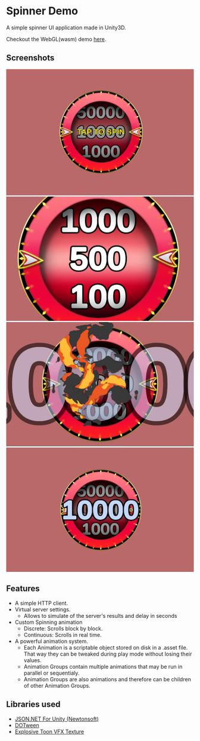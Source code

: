 # Spinner Demo

A simple spinner UI application made in Unity3D.

Checkout the WebGL(wasm) demo [here](https://angelkyriako.github.io/Spinner).

## Screenshots

![Idle State](Screenshots/IdleState.JPG)
![Spin Started State](Screenshots/SpinStartedState.JPG)
![Spin Stopping State](Screenshots/SpinStoppingState.JPG)
![Spin Stopped State](Screenshots/SpinStoppedState.JPG)

## Features

- A simple HTTP client.
- Virtual server settings.
  - Allows to simulate of the server's results and delay in seconds
- Custom Spinning animation
  - Discrete: Scrolls block by block.
  - Continuous: Scrolls in real time.
- A powerful animation system.
  - Each Animation is a scriptable object stored on disk in a .asset file. That way they can be tweaked during play mode without losing their values.
  - Animation Groups contain multiple animations that may be run in parallel or sequentialy.
  - Animation Groups are also animations and therefore can be children of other Animation Groups.

## Libraries used
- [JSON.NET For Unity (Newtonsoft)](https://assetstore.unity.com/packages/tools/input-management/json-net-for-unity-11347)
- [DOTween](https://assetstore.unity.com/packages/tools/animation/dotween-hotween-v2-27676)
- [Explosive Toon VFX Texture](https://assetstore.unity.com/packages/vfx/particles/fire-explosions/explosive-toon-vfx-texture-free-11117)  
